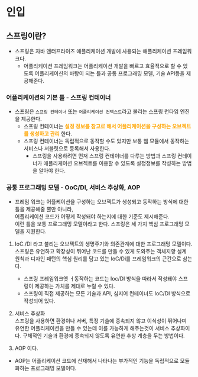 # 인입
## 스프링이란?
- 스프링은 자바 엔터프라이즈 애플리케이션 개발에 사용되는 애플리케이션 프레임워크다.
    - 어플리케이션 프레임워크는 어플리케이션 개발을 빠르고 효율적으로 할 수 있도록 어플리케이션의 바탕이 되는 틀과 공통 프로그래밍 모델, 기술 API등을 제공해준다.
    
### 어플리케이션의 기본 틀 - 스프링 컨테이너
- 스프링은 `스프링 컨테이너` 또는 `어플리케이션 컨텍스트`라고 불리는 스프링 런타임 엔진을 제공한다.
  - 스프링 컨테이너는 <b style ="color : orange" >설정 정보를 참고로 해서 어플리케이션을 구성하는 오브젝트를 생성하고 관리</b> 한다.
  - 스프링 컨테이너는 독립적으로 동작할 수도 있지만 보통 웹 모듈에서 동작하는 서비스나 서블릿으로 등록해서 사용한다.
    - 스프링을 사용하려면 먼저 스프링 컨테이너를 다루는 방법과 스프링 컨테이너가 애플리케이션 오브젝트를 이용할 수 있도록 설정정보를 작성하는 방법을 알아야 한다.
  
### 공통 프로그래밍 모델 - OoC/DI, 서비스 추상화, AOP
- 프레임 워크는 어플케이션을 구성하는 오브젝트가 생성되고 동작하는 방식에 대한 틀을 제공해줄 뿔만 아니라,   
  어플리케이션 코드가 어떻게 작성돼야 하는지에 대한 기준도 제시해준다.  
  이런 틀을 보통 프로그래밍 모델이라고 한다. 스프링은 세 가지 핵심 프로그래밍 모델을 지원한다.
  
1. IoC./DI 라고 불리는 오브젝트의 생명주기와 의존관계에 대한 프로그래밍 모델이다.  
스프링은 유연하고 확장성이 뛰어난 코드를 만들 수 있게 도와주는 객체지향 설계 원칙과 디자인 패턴의 핵심 원리를 담고 있는 IoC/Di를 프레임워크의 근간으로 삼는다.  
   - 스프링 프레임워크엣 ㅓ동작하는 코드는 Ioc/DI 방식을 따라서 작성돼야 스프링이 제공하는 가치를 제대로 누릴 수 있다.  
   - 스프링이 직접 제공하는 모든 기술과 API, 심지어 컨테이너도 IoC/DI 방식으로 작성되어 있다.
  
2. 서비스 추상화  
스프링을 사용하면 환경이나 서버, 특정 기술에 종속되지 않고 이식성이 뛰어나며 유연한 어플리케이션을 만들 수 있는데 이를 가능하게 해주는것이 서비스 추상화이다.
   구체적인 기술과 환경에 종속되지 않도록 유연한 추상 계층을 두는 방법이다.
   
3. AOP 이다.
- AOP는 어플리케이션 코드에 산재해서 나타나는 부가적인 기능을 독립적으로 모듈화하는 프로그래밍 모델이다.
  